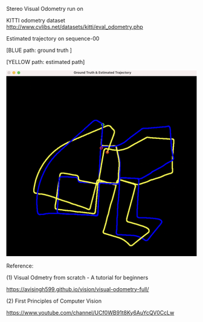 Stereo Visual Odometry run on

KITTI odometry dataset
http://www.cvlibs.net/datasets/kitti/eval_odometry.php

Estimated trajectory on sequence-00

[BLUE path:     ground truth  ]

[YELLOW path:   estimated path]

<img src="./Images/pose.png" alt="drawing" width="600"/>


Reference:

(1) Visual Odmetry from scratch - A tutorial for beginners

https://avisingh599.github.io/vision/visual-odometry-full/

(2) First Principles of Computer Vision

https://www.youtube.com/channel/UCf0WB91t8Ky6AuYcQV0CcLw